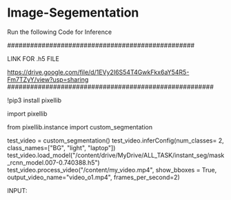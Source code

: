 # Image-Segementation
Run the following Code for Inference

#################################################

LINK FOR .h5 FILE

https://drive.google.com/file/d/1EVy2I6S54T4GwkFkx6aY54R5-Fm7TZyY/view?usp=sharing 
######################################################

!pip3 install pixellib

import pixellib

from pixellib.instance import custom_segmentation

test_video = custom_segmentation()
test_video.inferConfig(num_classes=  2, class_names=["BG", "light", "laptop"])
test_video.load_model("/content/drive/MyDrive/ALL_TASK/instant_seg/mask_rcnn_model.007-0.740388.h5")
test_video.process_video("/content/my_video.mp4", show_bboxes = True,  output_video_name="video_o1.mp4", frames_per_second=2)


INPUT:
